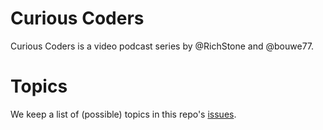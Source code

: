 # Curious Coders

Curious Coders is a video podcast series by @RichStone and @bouwe77.

# Topics

We keep a list of (possible) topics in this repo's [issues](https://github.com/bouwe77/curious-coders/issues).
